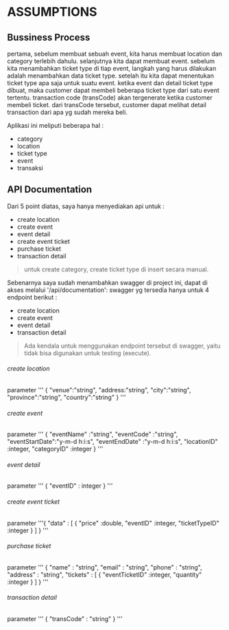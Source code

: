 # ASSUMPTIONS

## Bussiness Process
pertama, sebelum membuat sebuah event, kita harus membuat location dan category terlebih dahulu.
selanjutnya kita dapat membuat event.
sebelum kita menambahkan ticket type di tiap event, langkah yang harus dilakukan adalah menambahkan data ticket type.
setelah itu kita dapat menentukan ticket type apa saja untuk suatu event.
ketika event dan detail ticket type dibuat, maka customer dapat membeli beberapa ticket type dari satu event tertentu.
transaction code (transCode) akan tergenerate ketika customer membeli ticket.
dari transCode tersebut, customer dapat melihat detail transaction dari apa yg sudah mereka beli.

Aplikasi ini meliputi beberapa hal :

- category
- location
- ticket type
- event
- transaksi

## API Documentation

Dari 5 point diatas, saya hanya menyediakan api untuk :

- create location
- create event
- event detail
- create event ticket
- purchase ticket
- transaction detail

> untuk create category, create ticket type di insert secara manual.

Sebenarnya saya sudah menambahkan swagger di project ini, dapat di akses melalui '/api/documentation':
swagger yg tersedia hanya untuk 4 endpoint berikut :

- create location
- create event
- event detail
- transaction detail

> Ada kendala untuk menggunakan endpoint tersebut di swagger, yaitu tidak bisa digunakan untuk testing (execute).

###### create location
parameter
'''
{
	"venue":"string",
	"address:"string",
	"city":"string",
	"province":"string",
	"country":"string"
}
'''

###### create event
parameter
'''
{
	"eventName"	:"string",
	"eventCode"	:"string",
	"eventStartDate":"y-m-d h:i:s",
	"eventEndDate"	:"y-m-d h:i:s",
	"locationID"	:integer,
	"categoryID"	:integer
}
'''

###### event detail
parameter
'''
{
	"eventID" : integer
}
'''

###### create event ticket
parameter
'''{
	"data" :
	[
		{
			"price"		:double,
			"eventID"	:integer,
			"ticketTypeID"	:integer
		}
	]
}
'''

###### purchase ticket
parameter
'''
{
	"name" 	: "string",
	"email" : "string",
	"phone" : "string",
	"address" : "string",
	"tickets" :
	[
		{
			"eventTicketID"	:integer,
			"quantity"	:integer
		}
	]
}
'''

###### transaction detail
parameter
'''
{
	"transCode" : "string"
}
'''
